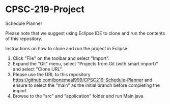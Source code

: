 # CPSC-219-Project

Schedule Planner

Please note that we suggest using Eclipse IDE to clone and run the contents of this repository.

Instructions on how to clone and run the project in Eclipse:
  1. Click "File" on the toolbar and select "Import".
  2. Expand the "Git" menu, select "Projects from Git (with smart import)" and select "Clone URL".
  3. Please use the URL to this repository https://github.com/bonemeal999/CPSC219-Schedule-Planner and ensure to select the "main" as the initial branch before completing the import
  4. Browse to the "src" and "application" folder and run Main.java


  
